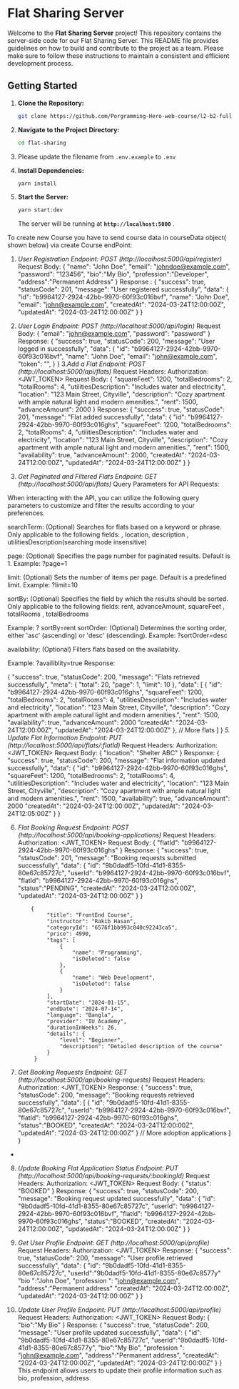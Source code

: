 # **Flat Sharing Server**

Welcome to the **Flat Sharing Server** project! This repository contains the server-side code for our Flat Sharing Server. This README file provides guidelines on how to build and contribute to the project as a team. Please make sure to follow these instructions to maintain a consistent and efficient development process.

## **Getting Started**

1. **Clone the Repository:**
    
    ```bash
    git clone https://github.com/Porgramming-Hero-web-course/l2-b2-fullstack-track-assignment-8-Rakibhasaniu.git
    ```
    
2. **Navigate to the Project Directory:**
    
    ```bash
    cd flat-sharing
    ```
    
3. Please update the filename from `.env.example` to `.env`
4. **Install Dependencies:**
    
    ```bash
    yarn install
    ```
    
5. **Start the Server:**
    
    ```bash
    yarn start:dev
    ```
    
    The server will be running at **`http://localhost:5000`** .
    




To create new Course you have to send course data in courseData object( shown below) via create Course endPoint:

1. *User Registration*
*Endpoint: POST (http://localhost:5000/api/register)*
Request Body:
{
  "name": "John Doe",
  "email": "johndoe@example.com",
  "password": "123456",
  "bio":"My Bio",
  "profession":"Developer",
  "address":"Permanent Address"
}
Response :
{
    "success": true,
    "statusCode": 201,
    "message": "User registered successfully",
    "data": {
        "id": "b9964127-2924-42bb-9970-60f93c016bvf",
        "name": "John Doe",
        "email": "john@example.com",
        "createdAt": "2024-03-24T12:00:00Z",
        "updatedAt": "2024-03-24T12:00:00Z"
    }
}
        

2. *User Login*
*Endpoint: POST (http://localhost:5000/api/login)*
Request Body:
{
    "email": "john@example.com",
    "password": "password"
}
Response:
{
    "success": true,
    "statusCode": 200,
    "message": "User logged in successfully",
    "data": {
        "id": "b9964127-2924-42bb-9970-60f93c016bvf",
        "name": "John Doe",
        "email": "john@example.com",
        "token": "<JWT token>",
    }
}
3.*Add a Flat*
*Endpoint: POST (http://localhost:5000/api/flats)*
Request Headers:
Authorization: <JWT_TOKEN>
Request Body:
{
    "squareFeet": 1200,
    "totalBedrooms": 2,
    "totalRooms": 4,
    "utilitiesDescription": "Includes water and electricity",
    "location": "123 Main Street, Cityville",
    "description": "Cozy apartment with ample natural light and modern amenities.",
    "rent": 1500,
    "advanceAmount": 2000
}
Response:
{
    "success": true,
    "statusCode": 201,
    "message": "Flat added successfully",
    "data": {
        "id": "b9964127-2924-42bb-9970-60f93c016ghs",
        "squareFeet": 1200,
        "totalBedrooms": 2,
        "totalRooms": 4,
        "utilitiesDescription": "Includes water and electricity",
        "location": "123 Main Street, Cityville",
        "description": "Cozy apartment with ample natural light and modern amenities.",
        "rent": 1500,
        "availability": true,
        "advanceAmount": 2000,
        "createdAt": "2024-03-24T12:00:00Z",
        "updatedAt": "2024-03-24T12:00:00Z"
    }
}

4. *Get Paginated and Filtered Flats*
*Endpoint: GET (http://localhost:5000/api/flats)*
Query Parameters for API Requests:

When interacting with the API, you can utilize the following query parameters to customize and filter the results according to your preferences.

searchTerm: (Optional) Searches for flats based on a keyword or phrase. Only applicable to the following fields: , location, description , utilitiesDescription(searching mode insensitive)

page: (Optional) Specifies the page number for paginated results. Default is 1. Example: ?page=1

limit: (Optional) Sets the number of items per page. Default is a predefined limit. Example: ?limit=10

sortBy: (Optional) Specifies the field by which the results should be sorted. Only applicable to the following fields: rent, advanceAmount, squareFeet , totalRooms , totalBedrooms

Example: ? sortBy=rent
sortOrder: (Optional) Determines the sorting order, either 'asc' (ascending) or 'desc' (descending). Example: ?sortOrder=desc

availability: (Optional) Filters flats based on the availability.

Example: ?availiblity=true
Response:

{
    "success": true,
    "statusCode": 200,
    "message": "Flats retrieved successfully",
    "meta": {
        "total": 20,
        "page": 1,
        "limit": 10
    },
    "data": [
        {
        "id": "b9964127-2924-42bb-9970-60f93c016ghs",
        "squareFeet": 1200,
        "totalBedrooms": 2,
        "totalRooms": 4,
        "utilitiesDescription": "Includes water and electricity",
        "location": "123 Main Street, Cityville",
        "description": "Cozy apartment with ample natural light and modern amenities.",
        "rent": 1500,
        "availability": true,
        "advanceAmount": 2000
        "createdAt": "2024-03-24T12:00:00Z",
        "updatedAt": "2024-03-24T12:00:00Z"
        },
        // More flats
    ]
}
*5. Update Flat Information*
*Endpoint: PUT (http://localhost:5000/api/flats/:flatId)*
Request Headers:
Authorization: <JWT_TOKEN>
Request Body:
{
    "location": "Shelter ABC"
}
Response:
{
    "success": true,
    "statusCode": 200,
    "message": "Flat information updated successfully",
    "data": {
        "id": "b9964127-2924-42bb-9970-60f93c016ghs",
        "squareFeet": 1200,
        "totalBedrooms": 2,
        "totalRooms": 4,
        "utilitiesDescription": "Includes water and electricity",
        "location": "123 Main Street, Cityville",
        "description": "Cozy apartment with ample natural light and modern amenities.",
        "rent": 1500,
        "availability": true,
        "advanceAmount": 2000
        "createdAt": "2024-03-24T12:00:00Z",
        "updatedAt": "2024-03-24T12:05:00Z"
    }
}

6. *Flat Booking Request*
*Endpoint: POST (http://localhost:5000/api/booking-applications)*
Request Headers:
Authorization: <JWT_TOKEN>
Request Body:
{
    "flatId": "b9964127-2924-42bb-9970-60f93c016ghs"
}
Response:
{
    "success": true,
    "statusCode": 201,
    "message": "Booking requests submitted successfully",
    "data": {
        "id": "9b0dadf5-10fd-41d1-8355-80e67c85727c",
        "userId": "b9964127-2924-42bb-9970-60f93c016bvf",
        "flatId": "b9964127-2924-42bb-9970-60f93c016ghs",
        "status":"PENDING",
        "createdAt": "2024-03-24T12:00:00Z",
        "updatedAt": "2024-03-24T12:00:00Z" 
    }
}

        
           {
                "title": "FrontEnd Course",
                "instructor": "Rakib Hasan",
                "categoryId": "6576f1bb993c040c92243ca5",
                "price": 4990,
                "tags": [
                    {
                        "name": "Programming",
                        "isDeleted": false
                    },
                    {
                        "name": "Web Development",
                        "isDeleted": false
                    }
                ],
                "startDate": "2024-01-15",
                "endDate": "2024-07-14",
                "language": "Bangla",
                "provider": "IU Academy",
                "durationInWeeks": 26,
                "details": {
                    "level": "Beginner",
                    "description": "Detailed description of the course"
                }
            }
        

7. *Get Booking Requests*
*Endpoint: GET (http://localhost:5000/api/booking-requests)*
Request Headers:
Authorization: <JWT_TOKEN>
Response:
{
    "success": true,
    "statusCode": 200,
    "message": "Booking requests retrieved successfully",
    "data": [
       {
	        "id": "9b0dadf5-10fd-41d1-8355-80e67c85727c",
	        "userId": "b9964127-2924-42bb-9970-60f93c016bvf",
	        "flatId": "b9964127-2924-42bb-9970-60f93c016ghs",
	        "status":"BOOKED",
	        "createdAt": "2024-03-24T12:00:00Z",
	        "updatedAt": "2024-03-24T12:00:00Z" 
        }
        // More adoption applications
    ]
}
*
8. *Update Booking Flat Application Status*
*Endpoint: PUT (http://localhost:5000/api/booking-requests/:bookingId)*
Request Headers:
Authorization: <JWT_TOKEN>
Request Body:
{
    "status": "BOOKED"
}
Response:
{
    "success": true,
    "statusCode": 200,
    "message": "Booking request updated successfully",
    "data": {
        "id": "9b0dadf5-10fd-41d1-8355-80e67c85727c",
        "userId": "b9964127-2924-42bb-9970-60f93c016bvf",
        "flatId": "b9964127-2924-42bb-9970-60f93c016ghs",
        "status":"BOOKED",
        "createdAt": "2024-03-24T12:00:00Z",
        "updatedAt": "2024-03-24T12:00:00Z" 
    }
}
9. *Get User Profile*
*Endpoint: GET (http://localhost:5000/api/profile)*
Request Headers:
Authorization: <JWT_TOKEN>
Response:
{
    "success": true,
    "statusCode": 200,
    "message": "User profile retrieved successfully",
    "data": {
        "id": "9b0dadf5-10fd-41d1-8355-80e67c85727c",
        "userId":"9b0dadf5-10fd-41d1-8355-80e67c8577y"
        "bio ":"John Doe",
        "profession ": "john@example.com",
        "address":"Permanent address"
        "createdAt": "2024-03-24T12:00:00Z",
        "updatedAt": "2024-03-24T12:00:00Z"
    }
}

10. *Update User Profile*
*Endpoint: PUT (http://localhost:5000/api/profile)*
Request Headers:
Authorization: <JWT_TOKEN>
Request Body:
{ "bio":"My Bio" }
Response:
{
    "success": true,
    "statusCode": 200,
    "message": "User profile updated successfully",
    "data": {
        "id": "9b0dadf5-10fd-41d1-8355-80e67c85727c",
        "userId":"9b0dadf5-10fd-41d1-8355-80e67c8577y",
        "bio":"My Bio",
        "profession ": "john@example.com",
        "address":"Permanent address",
        "createdAt": "2024-03-24T12:00:00Z",
        "updatedAt": "2024-03-24T12:00:00Z"
    }
}
This endpoint allows users to update their profile information such as bio, profession, address